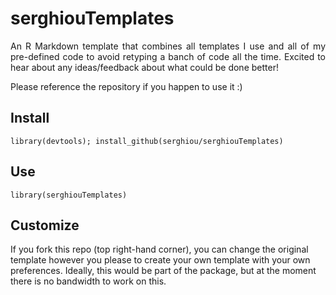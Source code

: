 # serghiouTemplates

<div align="justify">
 
An R Markdown template that combines all templates I use and all of my pre-defined code to avoid retyping a banch of code all the time. Excited to hear about any ideas/feedback about what could be done better! 

Please reference the repository if you happen to use it :)

</div>

## Install

```{r}
library(devtools); install_github(serghiou/serghiouTemplates)
```

## Use

```{r}
library(serghiouTemplates)
```

## Customize

If you fork this repo (top right-hand corner), you can change the original template however you please to create your own template with your own preferences. Ideally, this would be part of the package, but at the moment there is no bandwidth to work on this.
